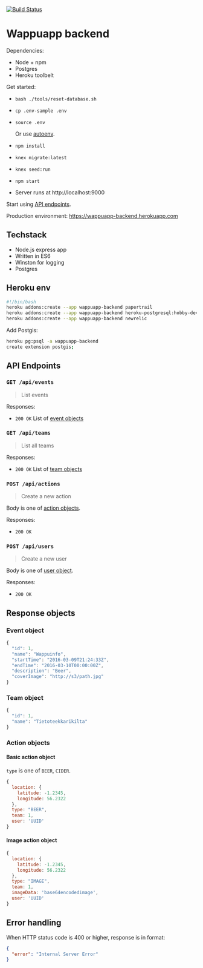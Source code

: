 [![Build Status](https://travis-ci.com/futurice/wappuapp-backend.svg?token=yjocXfDrdDpDqbwnbBG7&branch=master)](https://travis-ci.com/futurice/wappuapp-backend)

# Wappuapp backend

Dependencies:

* Node + npm
* Postgres
* Heroku toolbelt

Get started:

* `bash ./tools/reset-database.sh`
* `cp .env-sample .env`  
* `source .env`

  Or use [autoenv](https://github.com/kennethreitz/autoenv).

* `npm install`
* `knex migrate:latest`
* `knex seed:run`
* `npm start`
* Server runs at http://localhost:9000

Start using [API endpoints](#api-endpoints).

Production environment: https://wappuapp-backend.herokuapp.com

## Techstack

* Node.js express app
* Written in ES6
* Winston for logging
* Postgres

## Heroku env

```bash
#!/bin/bash
heroku addons:create --app wappuapp-backend papertrail
heroku addons:create --app wappuapp-backend heroku-postgresql:hobby-dev
heroku addons:create --app wappuapp-backend newrelic
```

Add Postgis:

```bash
heroku pg:psql -a wappuapp-backend
create extension postgis;
```

## API Endpoints

### `GET /api/events`

> List events

Responses:

* `200 OK` List of [event objects](event-object)


### `GET /api/teams`

> List all teams

Responses:

* `200 OK` List of [team objects](team-object)


### `POST /api/actions`

> Create a new action

Body is one of [action objects](#action-objects).

Responses:

* `200 OK`

### `POST /api/users`

> Create a new user

Body is one of [user object](#user-object).

Responses:

* `200 OK`

## Response objects

### Event object

```js
{
  "id": 1,
  "name": "Wappuinfo",
  "startTime": "2016-03-09T21:24:33Z",
  "endTime": "2016-03-10T00:00:00Z",
  "description": "Beer",
  "coverImage": "http://s3/path.jpg"
}
```

### Team object

```js
{
  "id": 1,
  "name": "Tietoteekkarikilta"
}
```

### Action objects

#### Basic action object

`type` is one of `BEER`, `CIDER`.

```js
{
  location: {
    latitude: -1.2345,
    longitude: 56.2322
  },
  type: "BEER",
  team: 1,
  user: 'UUID'
}
```

#### Image action object

```js
{
  location: {
    latitude: -1.2345,
    longitude: 56.2322
  },
  type: "IMAGE",
  team: 1,
  imageData: 'base64encodedimage',
  user: 'UUID'
}
```


## Error handling

When HTTP status code is 400 or higher, response is in format:

```json
{
  "error": "Internal Server Error"
}
```
